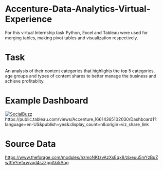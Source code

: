# Accenture-Data-Analytics-Virtual-Experience
For this virtual Internship task Python, Excel and Tableau were used for merging tables, making pivot tables and visualization respectively.

# Task 
An analysis of their content categories that highlights the top 5 categories, age groups and types of content shares to better manage the business and achieve profitablity.

# Example Dashboard
<div class='tableauPlaceholder' id='viz1661510416625' style='position: relative'><noscript><a href='#'><img alt='SocialBuzz ' src='https:&#47;&#47;public.tableau.com&#47;static&#47;images&#47;Ac&#47;Accenture_16614365102030&#47;Dashboard1&#47;1_rss.png' style='border: none' /></a></noscript><object class='tableauViz'  style='display:none;'><param name='host_url' value='https%3A%2F%2Fpublic.tableau.com%2F' /> <param name='embed_code_version' value='3' /> <param name='site_root' value='' /><param name='name' value='Accenture_16614365102030&#47;Dashboard1' /><param name='tabs' value='no' /><param name='toolbar' value='yes' /><param name='static_image' value='https:&#47;&#47;public.tableau.com&#47;static&#47;images&#47;Ac&#47;Accenture_16614365102030&#47;Dashboard1&#47;1.png' /> <param name='animate_transition' value='yes' /><param name='display_static_image' value='yes' /><param name='display_spinner' value='yes' /><param name='display_overlay' value='yes' /><param name='display_count' value='yes' /><param name='language' value='en-US' /><param name='filter' value='publish=yes' /></object></div>
https://public.tableau.com/views/Accenture_16614365102030/Dashboard1?:language=en-US&publish=yes&:display_count=n&:origin=viz_share_link


# Source Data
https://www.theforage.com/modules/hzmoNKtzvAzXsEqx8/zjxeuu5mYzBuZw3fe?ref=wyqd4szzpgAki5Aog
